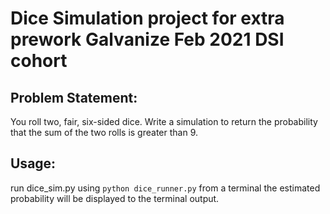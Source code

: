 # Dice Simulation project for extra prework Galvanize Feb 2021 DSI cohort

## Problem Statement:
You roll two, fair, six-sided dice. Write a simulation to return the probability that the sum of the two rolls is greater than 9. 

## Usage:
run dice_sim.py using `python dice_runner.py` from a terminal the estimated probability will be displayed to the terminal output.
